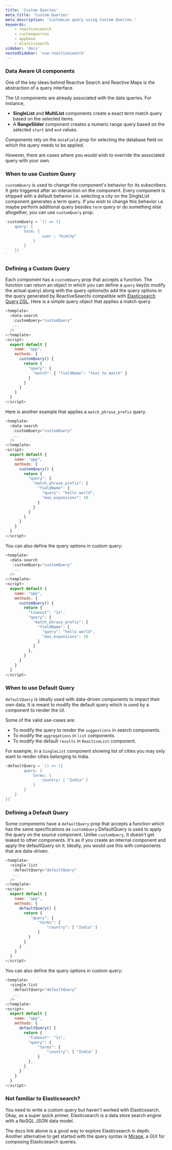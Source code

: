 ```yaml
---
title: 'Custom Queries'
meta_title: 'Custom Queries'
meta_description: 'Customize query using Custom Queries.'
keywords:
    - reactivesearch
    - customqueries
    - appbase
    - elasticsearch
sidebar: 'docs'
nestedSidebar: 'vue-reactivesearch'
---
```


### Data Aware UI components

One of the key ideas behind Reactive Search and Reactive Maps is the abstraction of a query interface.

The UI components are already associated with the data queries. For instance,

-   **SingleList** and **MultiList** components create a exact term match query based on the selected items.
-   A **RangeSlider** component creates a numeric range query based on the selected `start` and `end` values.

Components rely on the `dataField` prop for selecting the database field on which the query needs to be applied.

However, there are cases where you would wish to override the associated query with your own.

### When to use Custom Query

`customQuery` is used to change the component's behavior for its subscribers. It gets triggered after an interaction on the component. Every component is shipped with a default behavior i.e. selecting a city on the SingleList component generates a term query. If you wish to change this behavior i.e. maybe perform additional query besides `term` query or do something else altogether, you can use `customQuery` prop.

```js
:customQuery = `() => ({
    query: {
        term: {
                user : "Kimchy"
            }
        }
    })
`
```

### Defining a Custom Query

Each component has a `customQuery` prop that accepts a function. The function can return an object in which you can define a `query` key(to modify the actual query) along with the query options(to add the query options in the query generated by ReactiveSearch) compatible with <a href="https://www.elastic.co/guide/en/elasticsearch/reference/2.4/query-dsl.html" target="_blank">Elasticsearch Query DSL</a>. Here is a simple query object that applies a match query.

```javascript
<template>
  <data-search
   :customQuery="customQuery"
   ...
  />
</template>
<script>
  export default {
    name: "app",
    methods: {
      customQuery() {
        return {
          "query": {
            "match": { "fieldName": "text to match" }
          }
        }
      }
    }
  }
</script>
```

Here is another example that applies a `match_phrase_prefix` query.

```javascript
<template>
  <data-search
   :customQuery="customQuery"
   ...
  />
</template>
<script>
  export default {
    name: "app",
    methods: {
      customQuery() {
        return {
          "query": {
            "match_phrase_prefix": {
              "fieldName": {
                "query": "hello world",
                "max_expansions": 10
              }
            }
          }
        }
      }
    }
  }
</script>
```

You can also define the query options in custom query:

```javascript
<template>
  <data-search
   :customQuery="customQuery"
   ...
  />
</template>
<script>
  export default {
    name: "app",
    methods: {
      customQuery() {
        return {
          "timeout": "1s",
          "query": {
            "match_phrase_prefix": {
              "fieldName": {
                "query": "hello world",
                "max_expansions": 10
              }
            }
          },
        }
      }
    }
  }
</script>
```

### When to use Default Query

`defaultQuery` is ideally used with data-driven components to impact their own data. It is meant to modify the default query which is used by a component to render the UI. 

Some of the valid use-cases are:
- To modify the query to render the `suggestions` in search components.
- To modify the `aggregations` in `list` components.
- To modify the default `results` in `ReactiveList` component.

For example, in a `SingleList` component showing list of cities you may only want to render cities belonging to India.


```js
:defaultQuery = `() => ({
        query: {
            terms: {
                country: [ "India" ]
            }
        }
    }
})`
```

### Defining a Default Query

Some components have a `defaultQuery` prop that accepts a function which has the same specifications as `customQuery`.DefaultQuery is used to apply the query on the source component. Unlike `customQuery`, It doesn't get leaked to other components. It's as if you create an internal component and apply the defaultQuery on it. Ideally, you would use this with components that are data-driven.

```javascript
<template>
  <single-list
   :defaultQuery="defaultQuery"
   ...
  />
</template>
<script>
  export default {
    name: "app",
    methods: {
      defaultQuery() {
        return {
           "query": {
              "terms": {
                  "country": [ "India" ]
              }
          }
        }
      }
    }
  }
</script>
```

You can also define the query options in custom query:

```javascript
<template>
  <single-list
   :defaultQuery="defaultQuery"
   ...
  />
</template>
<script>
  export default {
    name: "app",
    methods: {
      defaultQuery() {
        return {
          "timeout": "1s",
          "query": {
              "terms": {
                  "country": [ "India" ]
              }
          },
        }
      }
    }
  }
</script>
```

### Not familiar to Elasticsearch?

You need to write a custom query but haven't worked with Elasticsearch. Okay, as a super quick primer, Elasticsearch is a data store search engine with a NoSQL JSON data model.

The docs link above is a good way to explore Elasticsearch in depth. Another alternative to get started with the query syntax is [Mirage](https://opensource.appbase.io/mirage), a GUI for composing Elasticsearch queries.
